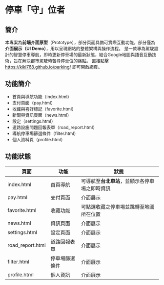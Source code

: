 # 停車「守」位者

## 簡介
  本專案為**前端介面原型**（Prototype），部分頁面具備可實際互動功能，部分僅為**介面展示（UI Demo）**，用以呈現網站的整體架構與操作流程。
  是一款專為駕駛設計的智慧停車導航，即時更新停車場的最新狀態，結合Google地圖與語音互動技術，旨在解決都市駕駛時苦尋停車位的痛點。
  直接點擊 https://kiki768.github.io/parking/ 即可開啟網頁。

## 功能簡介
- 首頁與導航功能（index.html）
- 支付頁面（pay.html）
- 收藏與喜好標記（favorite.html）
- 新聞與資訊頁面（news.html）
- 設定（settings.html）
- 道路設施問題回報表單（road_report.html）
- 導航停車場篩選條件（filter.html）
- 個人資料頁（profile.html）

## 功能狀態
| 頁面 | 功能 | 狀態 |
|------|------|------|
| index.html | 首頁導航 | 可導航至**台北車站**，並顯示各停車場之即時資訊 |
| pay.html | 支付頁面 | 介面展示 |
| favorite.html | 收藏功能 | 可點選收藏之停車場並跳轉至地圖所在位置 |
| news.html | 資訊頁面 | 介面展示 |
| settings.html | 設定頁面 | 介面展示 |
| road_report.html | 道路回報表單 | 介面展示 |
| filter.html | 停車場篩選條件 | 介面展示 |
| profile.html | 個人資訊 | 介面展示 |

  

